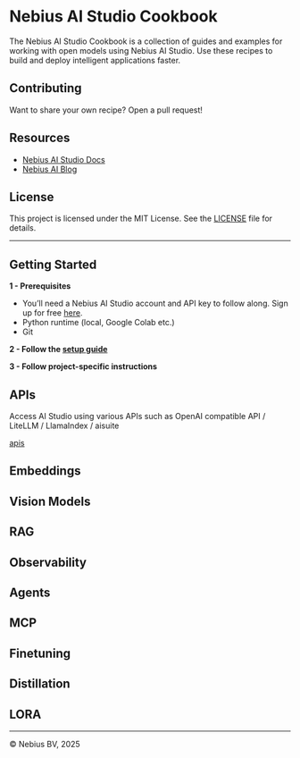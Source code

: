 # Nebius AI Studio Cookbook

The Nebius AI Studio Cookbook is a collection of guides and examples for working with open models using Nebius AI Studio. Use these recipes to build and deploy intelligent applications faster.

## Contributing

Want to share your own recipe? Open a pull request!



## Resources

- [Nebius AI Studio Docs](https://docs.nebius.com/studio)
- [Nebius AI Blog](https://nebius.com/blog)

## License

This project is licensed under the MIT License. See the [LICENSE](LICENSE) file for details.

---

## Getting Started

**1 - Prerequisites**

- You’ll need a Nebius AI Studio account and API key to follow along. Sign up for free [here](https://studio.nebius.com/).
- Python runtime (local, Google Colab etc.)
- Git

**2 - Follow the [setup guide](setup-dev-env.md)**

**3 - Follow project-specific instructions**

## APIs

Access AI Studio using various APIs such as OpenAI compatible API / LiteLLM / LlamaIndex / aisuite

[apis](api/)

## Embeddings

## Vision Models

## RAG

## Observability

## Agents

## MCP

## Finetuning

## Distillation

## LORA

---
© Nebius BV, 2025

